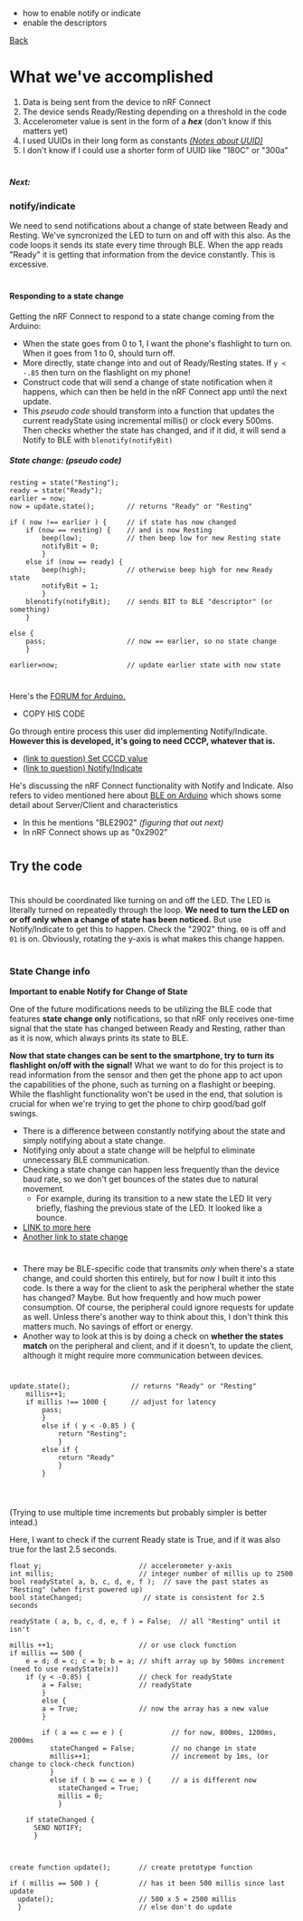 - how to enable notify or indicate
- enable the descriptors

[Back](activity.md)

# What we've accomplished

1. Data is being sent from the device to nRF Connect
2. The device sends Ready/Resting depending on a threshold in the code
3. Accelerometer value is sent in the form of a **_hex_** (don't know if this matters yet)
4. I used UUIDs in their long form as constants [_(Notes about UUID)_](activity.md#notes-about-uuid)
5. I don't know if I could use a shorter form of UUID like "180C" or "300a"

#
##### Next:

### notify/indicate

We need to send notifications about a change of state between Ready and Resting.
We've syncronized the LED to turn on and off with this also.
As the code loops it sends its state every time through BLE. 
When the app reads "Ready" it is getting that information from the device constantly.
This is excessive. 


#

#### Responding to a state change
Getting the nRF Connect to respond to a state change coming from the Arduino:
- When the state goes from 0 to 1, I want the phone's flashlight to turn on. When it goes from 1 to 0, should turn off.
- More directly, state change into and out of Ready/Resting states. If `y < -.85` then turn on the flashlight on my phone!
- Construct code that will send a change of state notification when it happens, which can then be held in the nRF Connect app until the next update.
- This _pseudo code_ should transform into a function that updates the current readyState using incremental millis() or clock every 500ms. Then checks whether the state has changed, and if it did, it will send a Notify to BLE with `blenotify(notifyBit)`

##### State change: (pseudo code)
```
resting = state("Resting");
ready = state("Ready");
earlier = now;
now = update.state();        // returns "Ready" or "Resting"

if ( now !== earlier ) {     // if state has now changed
    if (now == resting) {    // and is now Resting
        beep(low);           // then beep low for new Resting state
        notifyBit = 0;
        }
    else if (now == ready) {
        beep(high);          // otherwise beep high for new Ready state
        notifyBit = 1;
        }
    blenotify(notifyBit);    // sends BIT to BLE "descriptor" (or something)
    }

else {
    pass;                    // now == earlier, so no state change
    }

earlier=now;                 // update earlier state with now state

```
#

#
Here's the [FORUM for Arduino.](https://forum.arduino.cc/c/using-arduino/programming-questions/20)
- COPY HIS CODE

Go through entire process this user did implementing Notify/Indicate. **However this is developed, it's going to need CCCP, whatever that is.** 
- [(link to question) Set CCCD value](https://forum.arduino.cc/t/feature-request-option-to-set-cccd-value/919852)
- [(link to question) Notify/Indicate](https://forum.arduino.cc/t/notifications-and-indications-disabled-nrf-connect/915757)

He's discussing the nRF Connect functionality with Notify and Indicate. Also refers to video mentioned here about [BLE on Arduino](https://youtu.be/osneajf7Xkg) which shows some detail about Server/Client and characteristics
  - In this he mentions "BLE2902" _(figuring that out next)_ 
  - In nRF Connect shows up as "0x2902"

#
## Try the code

#

This should be coordinated like turning on and off the LED. 
The LED is literally turned on repeatedly through the loop. 
**We need to turn the LED on or off only when a change of state has been noticed.**
But use Notify/Indicate to get this to happen. 
Check the "2902" thing. `00` is off and `01` is on.
Obviously, rotating the y-axis is what makes this change happen.



#

### State Change info

**Important to enable Notify for Change of State**

One of the future modifications needs to be utilizing the BLE code that features **state change only** notifications, so that nRF only receives one-time signal that the state has changed between Ready and Resting, rather than as it is now, which always prints its state to BLE. 

**Now that state changes can be sent to the smartphone, try to turn its flashlight on/off with the signal!**
What we want to do for this project is to read information from the sensor and then get the phone app to act upon the capabilities of the phone, such as turning on a flashight or beeping. 
While the flashlight functionality won't be used in the end, that solution is crucial for when we're trying to get the phone to chirp good/bad golf swings. 
- There is a difference between constantly notifying about the state and simply notifying about a state change.
- Notifying only about a state change will be helpful to eliminate unnecessary BLE communication. 
- Checking a state change can happen less frequently than the device baud rate, so we don't get bounces of the states due to natural movement. 
  - For example, during its transition to a new state the LED lit very briefly, flashing the previous state of the LED. It looked like a bounce.
- [LINK to more here](activity.md#state-change-reference-in-here) 
- [Another link to state change](activity.md#state-change)

#
- There may be BLE-specific code that transmits _only_ when there's a state change, and could shorten this entirely, but for now I built it into this code. Is there a way for the client to ask the peripheral whether the state has changed? Maybe. But how frequently and how much power consumption. Of course, the peripheral could ignore requests for update as well. Unless there's another way to think about this, I don't think this matters much. No savings of effort or energy.
- Another way to look at this is by doing a check on **whether the states match** on the peripheral and client, and if it doesn't, to update the client, although it might require more communication between devices.


#








```
update.state();               // returns "Ready" or "Resting"
    millis++1;
    if millis !== 1000 {      // adjust for latency
        pass;
        }
        else if ( y < -0.85 ) {
            return "Resting";
            }
        else if { 
            return "Ready"
            }
        }
      

```
#
#
#

#
#
#
(Trying to use multiple time increments but probably simpler is better intead.)

Here, I want to check if the current Ready state is True, and if it was also true for the last 2.5 seconds.
```
float y;                        // accelerometer y-axis
int millis;                     // integer number of millis up to 2500
bool readyState( a, b, c, d, e, f );  // save the past states as "Resting" (when first powered up)
bool stateChanged;               // state is consistent for 2.5 seconds

readyState ( a, b, c, d, e, f ) = False;  // all "Resting" until it isn't

millis ++1;                     // or use clock function
if millis == 500 {
    e = d; d = c; c = b; b = a; // shift array up by 500ms increment (need to use readyState(x))
    if (y < -0.85) {            // check for readyState
        a = False;              // readyState
        }
        else { 
        a = True;               // now the array has a new value
        }

        if ( a == c == e ) {            // for now, 800ms, 1200ms, 2000ms
          stateChanged = False;         // no change in state
          millis++1;                    // increment by 1ms, (or change to clock-check function)
          }
          else if ( b == c == e ) {     // a is different now
            stateChanged = True;
            millis = 0;
            }

    if stateChanged {
      SEND NOTIFY;
      }



create function update();       // create prototype function
  
if ( millis == 500 ) {          // has it been 500 millis since last update
  update();                     // 500 x 5 = 2500 millis
  }                             // else don't do update

```

#
#
#

#
#
#
